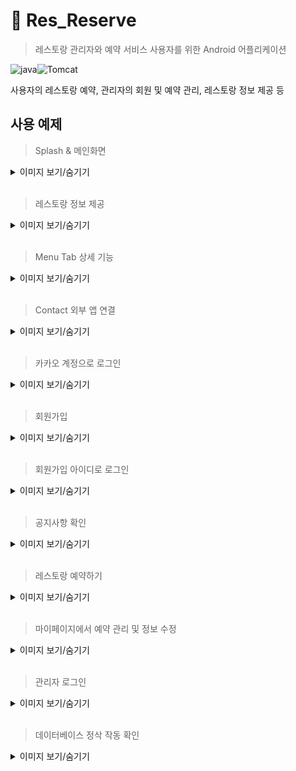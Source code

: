# 🍴 Res_Reserve

> 레스토랑 관리자와 예약 서비스 사용자를 위한 Android 어플리케이션

 ![java](https://img.shields.io/badge/Java-8-lightgrey)![Tomcat](https://img.shields.io/badge/Android-4.1.3-lightgrey) 

사용자의 레스토랑 예약, 관리자의 회원 및 예약 관리, 레스토랑 정보 제공 등



## 사용 예제
> Splash & 메인화면
<details>
 <summary>이미지 보기/숨기기</summary>
<div markdown="1">
<img width="50%" src="./pics/splash.gif"/>

</div>
</details>

<br>

> 레스토랑 정보 제공

<details>
 <summary>이미지 보기/숨기기</summary>
<div markdown="1">
<img width="50%" src="./pics/website.gif"/>

</div>
</details>

<br>

> Menu Tab 상세 기능

<details>
 <summary>이미지 보기/숨기기</summary>
<div markdown="1">
<img width="50%" src="./pics/menu.gif"/>

</div>
</details>

<br>

> Contact 외부 앱 연결

<details>
 <summary>이미지 보기/숨기기</summary>
<div markdown="1">
<img width="50%" src="./pics/contact.gif"/>

</div>
</details>

<br>

> 카카오 계정으로 로그인

<details>
 <summary>이미지 보기/숨기기</summary>
<div markdown="1">
<img width="50%" src="./pics/kakao.gif"/>

</div>
</details>

<br>

> 회원가입

<details>
 <summary>이미지 보기/숨기기</summary>
<div markdown="1">
<img width="50%" src="./pics/join.gif"/>

</div>
</details>

<br>

> 회원가입 아이디로 로그인

<details>
 <summary>이미지 보기/숨기기</summary>
<div markdown="1">
<img width="50%" src="./pics/login.gif"/>

</div>
</details>

<br>

> 공지사항 확인

<details>
 <summary>이미지 보기/숨기기</summary>
<div markdown="1">
<img width="50%" src="./pics/announce.gif"/>

</div>
</details>

<br>

> 레스토랑 예약하기

<details>
 <summary>이미지 보기/숨기기</summary>
<div markdown="1">
<img width="50%" src="./pics/reserve.gif"/>

</div>
</details>

<br>

> 마이페이지에서 예약 관리 및 정보 수정

<details>
 <summary>이미지 보기/숨기기</summary>
<div markdown="1">
<img width="50%" src="./pics/mypage.gif"/>

</div>
</details>

<br>

> 관리자 로그인

<details>
 <summary>이미지 보기/숨기기</summary>
<div markdown="1">
<img width="50%" src="./pics/admin.gif"/>

</div>
</details>

<br>

> 데이터베이스 정삭 작동 확인

<details>
 <summary>이미지 보기/숨기기</summary>
<div markdown="1">
<img width="50%" src="./pics/check.gif"/>

</div>
</details>